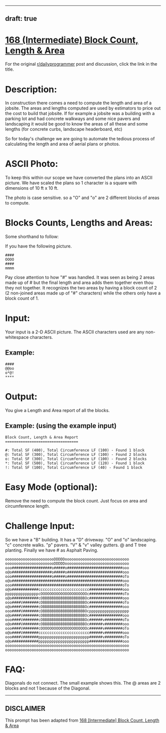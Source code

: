 ---
draft: true
----

# [168 (Intermediate) Block Count, Length & Area](https://www.reddit.com/r/dailyprogrammer/comments/291x9h/6252014_challenge_168_intermediate_block_count/)

For the original [r/dailyprogrammer](https://www.reddit.com/r/dailyprogrammer/) post and discussion, click the link in the title.

# Description:
In construction there comes a need to compute the length and area of a jobsite. The areas and lengths computed are used by estimators
to price out the cost to build that jobsite. If for example a jobsite was a building with a parking lot and had concrete walkways and some nice
pavers and landscaping it would be good to know the areas of all these and some lengths (for concrete curbs, landscape headerboard, etc)

So for today's challenge we are going to automate the tedious process of calculating the length and area of aerial plans or photos.

# ASCII Photo:
To keep this within our scope we have converted the plans into an ASCII picture. We have scaled the plans so 1 character is a square 
with dimensions of 10 ft x 10 ft.

The photo is case sensitive. so a "O" and "o" are 2 different blocks of areas to compute.

# Blocks Counts, Lengths and Areas:
Some shorthand to follow:

If you have the following picture.


```
####
OOOO
####
mmmm
```
Pay close attention to how "#" was handled. It was seen as being 2 areas made up of # but the final length and area adds them together even thou they not together. It recognizes the two areas by having a block count of 2 (2 non-joined areas made up of "#" characters) while the others only have a block count of 1.

# Input:
Your input is a 2-D ASCII picture. The ASCII characters used are any non-whitespace characters.

## Example:

```
####
@@oo
o*@!
****
```
# Output:
You give a Length and Area report of all the blocks.

## Example: (using the example input)

```
Block Count, Length & Area Report
=================================

#: Total SF (400), Total Circumference LF (100) - Found 1 block
@: Total SF (300), Total Circumference LF (100) - Found 2 blocks
o: Total SF (300), Total Circumference LF (100) - Found 2 blocks
*: Total SF (500), Total Circumference LF (120) - Found 1 block
!: Total SF (100), Total Circumference LF (40) - Found 1 block
```
# Easy Mode (optional):
Remove the need to compute the block count. Just focus on area and circumference length.

# Challenge Input:
So we have a "B" building. It has a "D" driveway. "O" and "o" landscaping. "c" concrete walks. "p" pavers. "V" & "v" valley gutters. @ and T tree planting. 
Finally we have # as Asphalt Paving.


```
ooooooooooooooooooooooDDDDDooooooooooooooooooooooooooooo
ooooooooooooooooooooooDDDDDooooooooooooooooooooooooooooo
ooo##################o#####o#########################ooo
o@o##################o#####o#########################ooo
ooo##################o#####o#########################oTo
o@o##################################################ooo
ooo##################################################oTo
o@o############ccccccccccccccccccccccc###############ooo
pppppppppppppppcOOOOOOOOOOOOOOOOOOOOOc###############oTo
o@o############cOBBBBBBBBBBBBBBBBBBBOc###############ooo
ooo####V#######cOBBBBBBBBBBBBBBBBBBBOc###############oTo
o@o####V#######cOBBBBBBBBBBBBBBBBBBBOc###############ooo
ooo####V#######cOBBBBBBBBBBBBBBBBBBBOcpppppppppppppppppp
o@o####V#######cOBBBBBBBBBBBBBBBBBBBOc###############ooo
ooo####V#######cOBBBBBBBBBBBBBBBBBBBOc######v########oTo
o@o####V#######cOBBBBBBBBBBBBBBBBBBBOc######v########ooo
ooo####V#######cOOOOOOOOOOOOOOOOOOOOOc######v########oTo
o@o####V#######ccccccccccccccccccccccc######v########ooo
ooo####V#######ppppppppppppppppppppppp######v########oTo
o@o############ppppppppppppppppppppppp###############ooo
oooooooooooooooooooooooooooooooooooooooooooooooooooooooo
oooooooooooooooooooooooooooooooooooooooooooooooooooooooo
```
# FAQ:
Diagonals do not connect. The small example shows this. The @ areas are 2 blocks and not 1 because of the Diagonal.


----
## **DISCLAIMER**
This prompt has been adapted from [168 [Intermediate] Block Count, Length & Area](https://www.reddit.com/r/dailyprogrammer/comments/291x9h/6252014_challenge_168_intermediate_block_count/
)
